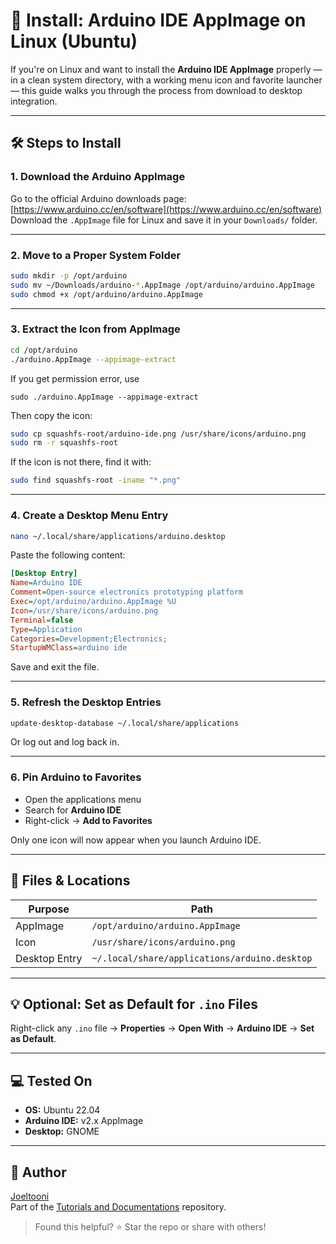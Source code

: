 # 🔧 Install: Arduino IDE AppImage on Linux (Ubuntu)

If you're on Linux and want to install the **Arduino IDE AppImage** properly — in a clean system directory, with a working menu icon and favorite launcher — this guide walks you through the process from download to desktop integration.

---

## 🛠️ Steps to Install

### 1. Download the Arduino AppImage  
Go to the official Arduino downloads page:  
[https://www.arduino.cc/en/software](https://www.arduino.cc/en/software)  
Download the `.AppImage` file for Linux and save it in your `Downloads/` folder.

---

### 2. Move to a Proper System Folder

```bash
sudo mkdir -p /opt/arduino
sudo mv ~/Downloads/arduino-*.AppImage /opt/arduino/arduino.AppImage
sudo chmod +x /opt/arduino/arduino.AppImage
```

---

### 3. Extract the Icon from AppImage

```bash
cd /opt/arduino
./arduino.AppImage --appimage-extract
```

If you get permission error, use
```
sudo ./arduino.AppImage --appimage-extract
```

Then copy the icon:

```bash
sudo cp squashfs-root/arduino-ide.png /usr/share/icons/arduino.png
sudo rm -r squashfs-root
```

If the icon is not there, find it with:

```bash
sudo find squashfs-root -iname "*.png"
```

---

### 4. Create a Desktop Menu Entry

```bash
nano ~/.local/share/applications/arduino.desktop
```

Paste the following content:

```ini
[Desktop Entry]
Name=Arduino IDE
Comment=Open-source electronics prototyping platform
Exec=/opt/arduino/arduino.AppImage %U
Icon=/usr/share/icons/arduino.png
Terminal=false
Type=Application
Categories=Development;Electronics;
StartupWMClass=arduino ide
```

Save and exit the file.

---

### 5. Refresh the Desktop Entries

```bash
update-desktop-database ~/.local/share/applications
```

Or log out and log back in.

---

### 6. Pin Arduino to Favorites

- Open the applications menu  
- Search for **Arduino IDE**  
- Right-click → **Add to Favorites**

Only one icon will now appear when you launch Arduino IDE.

---

## 📁 Files & Locations

| Purpose          | Path                                             |
|------------------|--------------------------------------------------|
| AppImage         | `/opt/arduino/arduino.AppImage`                 |
| Icon             | `/usr/share/icons/arduino.png`                  |
| Desktop Entry    | `~/.local/share/applications/arduino.desktop`   |

---

## 💡 Optional: Set as Default for `.ino` Files

Right-click any `.ino` file → **Properties** → **Open With** → **Arduino IDE** → **Set as Default**.

---

## 💻 Tested On

- **OS:** Ubuntu 22.04  
- **Arduino IDE:** v2.x AppImage  
- **Desktop:** GNOME

---

## 👤 Author

[Joeltooni](https://github.com/joeltooni)  
Part of the [Tutorials and Documentations](https://github.com/joeltooni/tutorials-and-documentations) repository.

> Found this helpful? ⭐ Star the repo or share with others!
